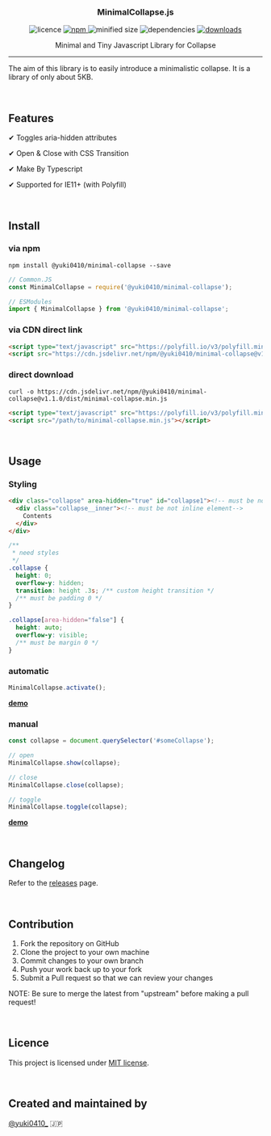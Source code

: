 <h3 align="center">
  MinimalCollapse.js
</h3>

<p align="center">
  <img src="https://img.shields.io/npm/l/@yuki0410/minimal-collapse" alt="licence">

  <a href="https://www.npmjs.com/package/@yuki0410/minimal-collapse" target="_blank">
    <img src="https://img.shields.io/npm/v/@yuki0410/minimal-collapse.svg" alt="npm">
  </a>

  <img src="https://img.shields.io/bundlephobia/min/@yuki0410/minimal-collapse" alt="minified size">

  <img src="https://img.shields.io/david/yuki0410/minimal-collapse" alt="dependencies">

  <a href="https://www.npmjs.com/package/@yuki0410/minimal-collapse">
    <img src="https://img.shields.io/npm/dt/@yuki0410/minimal-collapse" alt="downloads">
  </a>
</p>

<p align="center">
  Minimal and Tiny Javascript Library for Collapse
</p>

---

The aim of this library is to easily introduce a minimalistic collapse. It is a library of only about 5KB.

&nbsp;

## Features
✔ Toggles aria-hidden attributes

✔ Open & Close with CSS Transition

✔ Make By Typescript

✔ Supported for IE11+ (with Polyfill)

&nbsp;

## Install

### via npm
```shell
npm install @yuki0410/minimal-collapse --save
```

```javascript
// Common.JS
const MinimalCollapse = require('@yuki0410/minimal-collapse');

// ESModules
import { MinimalCollapse } from '@yuki0410/minimal-collapse';
```

### via CDN direct link
```html
<script type="text/javascript" src="https://polyfill.io/v3/polyfill.min.js?features=es2015"></script>
<script src="https://cdn.jsdelivr.net/npm/@yuki0410/minimal-collapse@v1.1.0/dist/minimal-collapse.min.js"></script>
```

### direct download
```shell
curl -o https://cdn.jsdelivr.net/npm/@yuki0410/minimal-collapse@v1.1.0/dist/minimal-collapse.min.js
```

```html
<script type="text/javascript" src="https://polyfill.io/v3/polyfill.min.js?features=es2015"></script>
<script src="/path/to/minimal-collapse.min.js"></script>
```

&nbsp;

## Usage
### Styling
```html
<div class="collapse" area-hidden="true" id="collapse1"><!-- must be not inline element-->
  <div class="collapse__inner"><!-- must be not inline element-->
    Contents
  </div>
</div>
```
```css
/**
 * need styles
 */
.collapse {
  height: 0;
  overflow-y: hidden;
  transition: height .3s; /** custom height transition */
  /** must be padding 0 */
}

.collapse[area-hidden="false"] {
  height: auto;
  overflow-y: visible;
  /** must be margin 0 */
}
```

### automatic
```javascript
MinimalCollapse.activate();
```
**[demo](https://ohnaka0410.github.io/minimal-collapse/demo/automatic.html)**

### manual
```javascript
const collapse = document.querySelector('#someCollapse');

// open
MinimalCollapse.show(collapse);

// close
MinimalCollapse.close(collapse);

// toggle
MinimalCollapse.toggle(collapse);
```
**[demo](https://ohnaka0410.github.io/minimal-collapse/demo/manual.html)**

&nbsp;

## Changelog
Refer to the [releases](https://github.com/ohnaka0410/minimal-collapse/releases) page.

&nbsp;

## Contribution
1. Fork the repository on GitHub
1. Clone the project to your own machine
1. Commit changes to your own branch
1. Push your work back up to your fork
1. Submit a Pull request so that we can review your changes

NOTE: Be sure to merge the latest from "upstream" before making a pull request!

&nbsp;

## Licence
This project is licensed under [MIT license](https://opensource.org/licenses/MIT).

&nbsp;

## Created and maintained by

[@yuki0410_](https://twitter.com/yuki0410_) 🇯🇵
